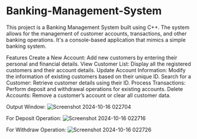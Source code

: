 # Banking-Management-System
This project is a Banking Management System built using C++. The system allows for the management of customer accounts, transactions, and other banking operations. It's a console-based application that mimics a simple banking system.

Features
Create a New Account: Add new customers by entering their personal and financial details.
View Customer List: Display all the registered customers and their account details.
Update Account Information: Modify the information of existing customers based on their unique ID.
Search for a Customer: Retrieve customer details using their ID.
Process Transactions: Perform deposit and withdrawal operations for existing accounts.
Delete Accounts: Remove a customer’s account or clear all customer data.


Output Window:
![Screenshot 2024-10-16 022704](https://github.com/user-attachments/assets/135fec55-288f-47f3-8f0f-f8bd85c0a6e9)

For Deposit Operation:
![Screenshot 2024-10-16 022716](https://github.com/user-attachments/assets/869d85ff-27a5-4213-aa7c-ae9141e00e48)

For Withdraw Operation:
![Screenshot 2024-10-16 022726](https://github.com/user-attachments/assets/b0e0f9e8-c9ca-4b5b-8bcf-d3a1b6e3f63b)

